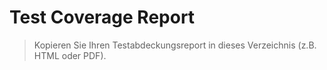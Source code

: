 # Test Coverage Report

> Kopieren Sie Ihren Testabdeckungsreport in dieses Verzeichnis (z.B. HTML oder PDF).